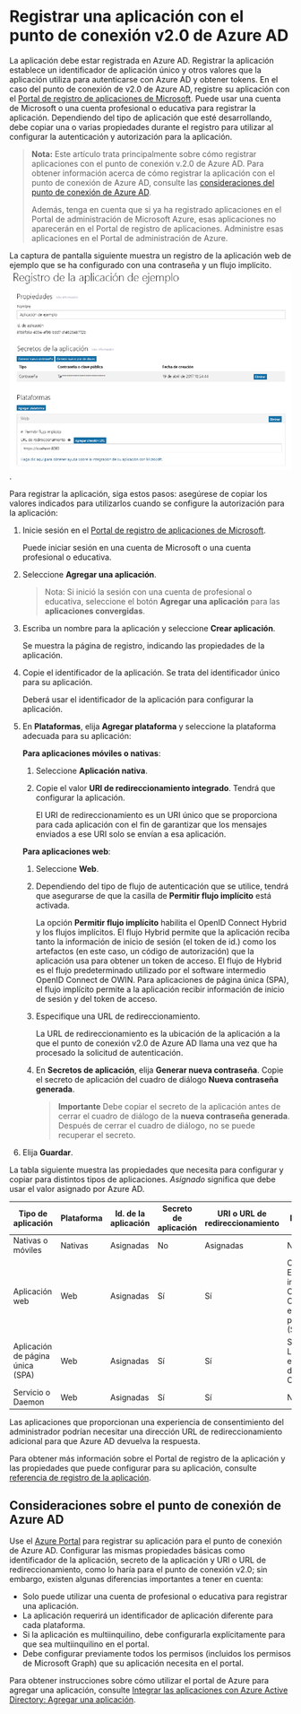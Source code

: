 # <a name="register-your-app-with-the-azure-ad-v20-endpoint"></a>Registrar una aplicación con el punto de conexión v2.0 de Azure AD

La aplicación debe estar registrada en Azure AD. Registrar la aplicación establece un identificador de aplicación único y otros valores que la aplicación utiliza para autenticarse con Azure AD y obtener tokens. En el caso del punto de conexión de v2.0 de Azure AD, registre su aplicación con el [Portal de registro de aplicaciones de Microsoft](https://apps.dev.microsoft.com). Puede usar una cuenta de Microsoft o una cuenta profesional o educativa para registrar la aplicación. Dependiendo del tipo de aplicación que esté desarrollando, debe copiar una o varias propiedades durante el registro para utilizar al configurar la autenticación y autorización para la aplicación. 


> **Nota:** Este artículo trata principalmente sobre cómo registrar aplicaciones con el punto de conexión v.2.0 de Azure AD. Para obtener información acerca de cómo registrar la aplicación con el punto de conexión de Azure AD, consulte las [consideraciones del punto de conexión de Azure AD](#azure-ad-endpoint-considerations).
> 
> Además, tenga en cuenta que si ya ha registrado aplicaciones en el Portal de administración de Microsoft Azure, esas aplicaciones no aparecerán en el Portal de registro de aplicaciones. Administre esas aplicaciones en el Portal de administración de Azure. 


La captura de pantalla siguiente muestra un registro de la aplicación web de ejemplo que se ha configurado con una contraseña y un flujo implícito. ![Registro de aplicación web con contraseña y concesión implícita](./images/v2-web-registration.png).

Para registrar la aplicación, siga estos pasos: asegúrese de copiar los valores indicados para utilizarlos cuando se configure la autorización para la aplicación:

1. Inicie sesión en el [Portal de registro de aplicaciones de Microsoft](https://apps.dev.microsoft.com/).
   
    Puede iniciar sesión en una cuenta de Microsoft o una cuenta profesional o educativa. 

2. Seleccione **Agregar una aplicación**.
    > Nota: Si inició la sesión con una cuenta de profesional o educativa, seleccione el botón **Agregar una aplicación** para las **aplicaciones convergidas**. 

3. Escriba un nombre para la aplicación y seleccione **Crear aplicación**.

    Se muestra la página de registro, indicando las propiedades de la aplicación.

4. Copie el identificador de la aplicación. Se trata del identificador único para su aplicación.

    Deberá usar el identificador de la aplicación para configurar la aplicación.

5. En **Plataformas**, elija **Agregar plataforma** y seleccione la plataforma adecuada para su aplicación:
    
    **Para aplicaciones móviles o nativas**:

    1. Seleccione **Aplicación nativa**.

    2. Copie el valor **URI de redireccionamiento integrado**. Tendrá que configurar la aplicación.

        El URI de redireccionamiento es un URI único que se proporciona para cada aplicación con el fin de garantizar que los mensajes enviados a ese URI solo se envían a esa aplicación. 

    **Para aplicaciones web**:

    1. Seleccione **Web**.

    2. Dependiendo del tipo de flujo de autenticación que se utilice, tendrá que asegurarse de que la casilla de **Permitir flujo implícito** está activada. 
        
        La opción **Permitir flujo implícito** habilita el OpenID Connect Hybrid y los flujos implícitos. El flujo Hybrid permite que la aplicación reciba tanto la información de inicio de sesión (el token de id.) como los artefactos (en este caso, un código de autorización) que la aplicación usa para obtener un token de acceso. El flujo de Hybrid es el flujo predeterminado utilizado por el software intermedio OpenID Connect de OWIN. Para aplicaciones de página única (SPA), el flujo implícito permite a la aplicación recibir información de inicio de sesión y del token de acceso. 

    3. Especifique una URL de redireccionamiento.
        
        La URL de redireccionamiento es la ubicación de la aplicación a la que el punto de conexión v2.0 de Azure AD llama una vez que ha procesado la solicitud de autenticación.

    4. En **Secretos de aplicación**, elija **Generar nueva contraseña**. Copie el secreto de aplicación del cuadro de diálogo **Nueva contraseña generada**.
        > **Importante** Debe copiar el secreto de la aplicación antes de cerrar el cuadro de diálogo de la **nueva contraseña generada**. Después de cerrar el cuadro de diálogo, no se puede recuperar el secreto. 
            
6. Elija **Guardar**.


La tabla siguiente muestra las propiedades que necesita para configurar y copiar para distintos tipos de aplicaciones. _Asignado_ significa que debe usar el valor asignado por Azure AD.


| Tipo de aplicación | Plataforma | Id. de la aplicación | Secreto de aplicación | URI o URL de redireccionamiento | Flujo implícito 
| --- | --- | --- | --- | --- | --- |
| Nativas o móviles | Nativas | Asignadas  | No | Asignadas | No |
| Aplicación web | Web | Asignadas | Sí | Sí | Opcional <br/>El software intermedio Open ID Connect utiliza el flujo Hybrid predeterminado (Sí) | 
| Aplicación de página única (SPA) | Web | Asignadas | Sí | Sí | Sí <br/> Los SPA utilizan el flujo implícito de Open ID Connect |
| Servicio o Daemon | Web | Asignadas | Sí | Sí | No |

Las aplicaciones que proporcionan una experiencia de consentimiento del administrador podrían necesitar una dirección URL de redireccionamiento adicional para que Azure AD devuelva la respuesta.

Para obtener más información sobre el Portal de registro de la aplicación y las propiedades que puede configurar para su aplicación, consulte [referencia de registro de la aplicación](https://docs.microsoft.com/en-us/azure/active-directory/develop/active-directory-v2-registration-portal).  

## <a name="azure-ad-endpoint-considerations"></a>Consideraciones sobre el punto de conexión de Azure AD

Use el [Azure Portal](https://aka.ms/aadapplist) para registrar su aplicación para el punto de conexión de Azure AD. Configurar las mismas propiedades básicas como identificador de la aplicación, secreto de la aplicación y URI o URL de redireccionamiento, como lo haría para el punto de conexión v2.0; sin embargo, existen algunas diferencias importantes a tener en cuenta: 

- Solo puede utilizar una cuenta de profesional o educativa para registrar una aplicación.
- La aplicación requerirá un identificador de aplicación diferente para cada plataforma.
- Si la aplicación es multiinquilino, debe configurarla explícitamente para que sea multiinquilino en el portal.
- Debe configurar previamente todos los permisos (incluidos los permisos de Microsoft Graph) que su aplicación necesita en el portal. 

Para obtener instrucciones sobre cómo utilizar el portal de Azure para agregar una aplicación, consulte [Integrar las aplicaciones con Azure Active Directory: Agregar una aplicación](https://docs.microsoft.com/azure/active-directory/develop/active-directory-integrating-applications#adding-an-application).
